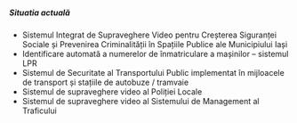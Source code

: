 ##### Situatia actuală

* Sistemul Integrat de Supraveghere Video pentru Creșterea Siguranței Sociale și Prevenirea Criminalității în Spațiile Publice ale Municipiului Iași
* Identificare automată a numerelor de înmatriculare a mașinilor – sistemul LPR
* Sistemul de Securitate al Transportului Public implementat în mijloacele de transport și stațiile de autobuze / tramvaie
* Sistemul de supraveghere video al Poliției Locale
* Sistemul de supraveghere video al Sistemului de Management al Traficului